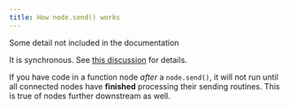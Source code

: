 ```yaml
---
title: How node.send() works
---
```


Some detail not included in the documentation

It is synchronous.
See [this discussion](https://groups.google.com/forum/#!topic/node-red/OCHTT8aA3lk)
for details.

If you have code in a function node _after_ a `node.send()`,
it will not run until all connected nodes have **finished** processing their
sending routines. This is true of nodes further downstream as well.
